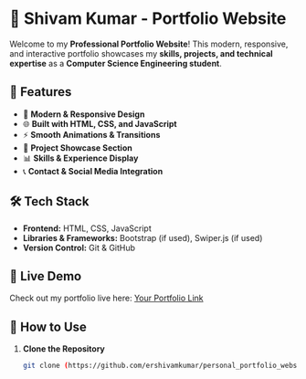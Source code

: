 # 🚀 Shivam Kumar - Portfolio Website

Welcome to my **Professional Portfolio Website**! This modern, responsive, and interactive portfolio showcases my **skills, projects, and technical expertise** as a **Computer Science Engineering student**.

## 🌟 Features

- 🎨 **Modern & Responsive Design**  
- 🌐 **Built with HTML, CSS, and JavaScript**  
- ⚡ **Smooth Animations & Transitions**  
- 📂 **Project Showcase Section**  
- 📊 **Skills & Experience Display**  
- 📞 **Contact & Social Media Integration**

## 🛠️ Tech Stack

- **Frontend:** HTML, CSS, JavaScript  
- **Libraries & Frameworks:** Bootstrap (if used), Swiper.js (if used)  
- **Version Control:** Git & GitHub  



## 🔗 Live Demo

Check out my portfolio live here: [Your Portfolio Link](https://github.com/ershivamkumar/personal_portfolio_website/tree/main)

## 📌 How to Use

1. **Clone the Repository**  
   ```sh
   git clone (https://github.com/ershivamkumar/personal_portfolio_website/tree/main)


